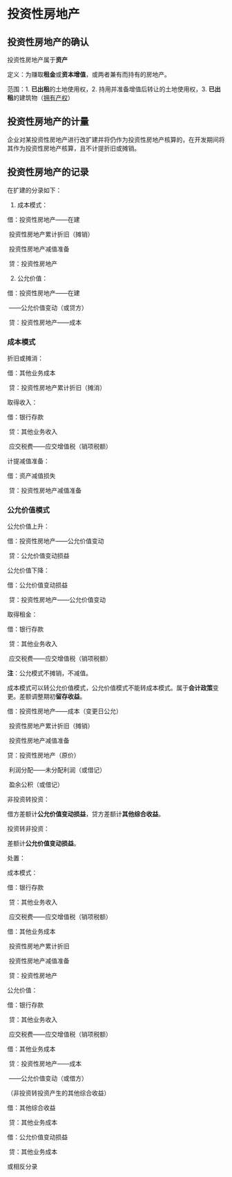 # 投资性房地产

## 投资性房地产的确认

投资性房地产属于**资产**

定义：为赚取**租金**或**资本增值**，或两者兼有而持有的房地产。

范围：1. **已出租**的土地使用权，2. 持用并准备增值后转让的土地使用权，3. **已出租**的建筑物（<u>拥有产权</u>）



## 投资性房地产的计量

企业对某投资性房地产进行改扩建并将仍作为投资性房地产核算的，在开发期间将其作为投资性房地产核算，且不计提折旧或摊销。

## 投资性房地产的记录

在扩建的分录如下：

1. 成本模式：

借：投资性房地产——在建

​	投资性房地产累计折旧（摊销）

​	投资性房地产减值准备

​	贷：投资性房地产

2. 公允价值：

借：投资性房地产——在建

​				——公允价值变动（或贷方）

​	贷：投资性房地产——成本



### 成本模式

折旧或摊消：

借：其他业务成本

​	贷：投资性房地产累计折旧（摊消）

取得收入：

借：银行存款

​	贷：其他业务收入

​		应交税费——应交增值税（销项税额）

计提减值准备：

借：资产减值损失

​	贷：投资性房地产减值准备



### 公允价值模式

公允价值上升：

借：投资性房地产——公允价值变动

​	贷：公允价值变动损益

公允价值下降：

借：公允价值变动损益

​	贷：投资性房地产——公允价值变动

取得租金：

借：银行存款

​	贷：其他业务收入

​		应交税费——应交增值税（销项税额）

**注**：公允模式不摊销，不减值。

成本模式可以转公允价值模式，公允价值模式不能转成本模式。属于**会计政策**变更。差额调整期初**留存收益**。

借：投资性房地产——成本（变更日公允）

​	投资性房地产累计折旧（摊销）

​	投资性房地产减值准备

贷：投资性房地产（原价）

​	利润分配——未分配利润（或借记）

​	盈余公积（或借记）



非投资转投资：

借方差额计**公允价值变动损益**，贷方差额计**其他综合收益**。

投资转非投资：

差额计**公允价值变动损益**。



处置：

成本模式：

借：银行存款

​	贷：其他业务收入

​		应交税费——应交增值税（销项税额）

借：其他业务成本

​	投资性房地产累计折旧

​	投资性房地产减值准备

​	贷：投资性房地产

公允价值：

借：银行存款

​	贷：其他业务收入

​		应交税费——应交增值税（销项税额）

借：其他业务成本

​	贷：投资性房地产——成本

​					——公允价值变动（或借方）

（非投资转投资产生的其他综合收益）

借：其他综合收益

​	贷：其他业务成本



借：公允价值变动损益

​	贷：其他业务成本

或相反分录
